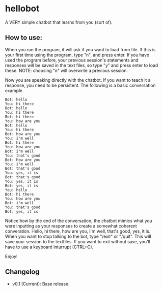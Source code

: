 # hellobot

A VERY simple chatbot that learns from you (sort of).

## How to use:

When you run the program, it will ask if you want to load from file. If this is your first time using the program, type "n", and press enter. If you have used the program before, your previous session's statements and responses will be saved in the text files, so type "y" and press enter to load these.
NOTE: choosing "n" will overwrite a previous session.

Now you are speaking directly with the chatbot. If you want to teach it a response, you need to be persistent. The following is a basic conversation example.

```
Bot: hello
You: hi there
Bot: hello
You: hi there
Bot: hi there
You: how are you
Bot: hello
You: hi there
Bot: how are you
You: i'm well
Bot: hi there
You: how are you
Bot: i'm well
You: that's good
Bot: how are you
You: i'm well
Bot: that's good
You: yes, it is
Bot: that's good
You: yes, it is
Bot: yes, it is
You: hello
Bot: hi there
You: how are you
Bot: i'm well
You: that's good
Bot: yes, it is
```

Notice how by the end of the conversation, the chatbot mimics what you were inputting as your responses to create a somewhat coherent converation.
Hello, hi there, how are you, i'm well, that's good, yes, it is.
When you want to stop talking to the bot, type "/exit" or "/quit". This will save your session to the textfiles. If you want to exit without save, you'll have to use a keyboard inturrupt (CTRL+C).

Enjoy!

## Changelog

 - v0.1 (Current): Base release.
